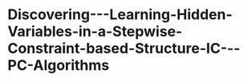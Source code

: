 # Discovering---Learning-Hidden-Variables-in-a-Stepwise-Constraint-based-Structure-IC---PC-Algorithms